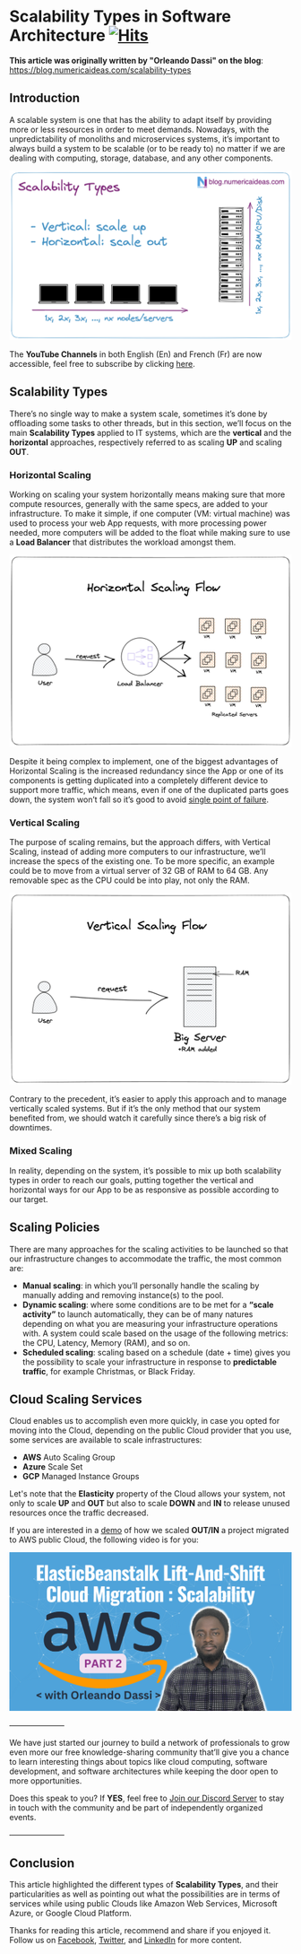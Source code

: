 # Scalability Types in Software Architecture&nbsp;[![Hits](https://hits.seeyoufarm.com/api/count/incr/badge.svg?url=https%3A%2F%2Fgithub.com%2Fnumerica-ideas%2Fcommunity%2Ftree%2Fmaster%2Farchitecture%2Fscalability-types-in-software-architecture&count_bg=%2379C83D&title_bg=%23555555&icon=&icon_color=%23E7E7E7&title=hits&edge_flat=false)](https://blog.numericaideas.com/scalability-types)

**This article was originally written by "Orleando Dassi" on the blog**: https://blog.numericaideas.com/scalability-types

## Introduction
A scalable system is one that has the ability to adapt itself by providing more or less resources in order to meet demands. Nowadays, with the unpredictability of monoliths and microservices systems, it’s important to always build a system to be scalable (or to be ready to) no matter if we are dealing with computing, storage, database, and any other components.

[![FeaturedImage](./images/scalability-types.png)](https://blog.numericaideas.com/scalability-types)

The **YouTube Channels** in both English (En) and French (Fr) are now accessible, feel free to subscribe by clicking [here](https://www.youtube.com/@numericaideas/channels?sub_confirmation=1).

## Scalability Types
There’s no single way to make a system scale, sometimes it’s done by offloading some tasks to other threads, but in this section, we’ll focus on the main **Scalability Types** applied to IT systems, which are the **vertical** and the **horizontal** approaches, respectively referred to as scaling **UP** and scaling **OUT**.

### Horizontal Scaling
Working on scaling your system horizontally means making sure that more compute resources, generally with the same specs, are added to your infrastructure. To make it simple, if one computer (VM: virtual machine) was used to process your web App requests, with more processing power needed, more computers will be added to the float while making sure to use a **Load Balancer** that distributes the workload amongst them.

![HorizontalScaling](./images/horizontal-scaling.png)

Despite it being complex to implement, one of the biggest advantages of Horizontal Scaling is the increased redundancy since the App or one of its components is getting duplicated into a completely different device to support more traffic, which means, even if one of the duplicated parts goes down, the system won’t fall so it’s good to avoid [single point of failure](https://en.wikipedia.org/wiki/Single_point_of_failure).

### Vertical Scaling
The purpose of scaling remains, but the approach differs, with Vertical Scaling, instead of adding more computers to our infrastructure, we’ll increase the specs of the existing one. To be more specific, an example could be to move from a virtual server of 32 GB of RAM to 64 GB. Any removable spec as the CPU could be into play, not only the RAM.

![VerticalScaling](./images/vertical-scaling.png)

Contrary to the precedent, it’s easier to apply this approach and to manage vertically scaled systems. But if it’s the only method that our system benefited from, we should watch it carefully since there’s a big risk of downtimes.

### Mixed Scaling
In reality, depending on the system, it’s possible to mix up both scalability types in order to reach our goals, putting together the vertical and horizontal ways for our App to be as responsive as possible according to our target.

## Scaling Policies
There are many approaches for the scaling activities to be launched so that our infrastructure changes to accommodate the traffic, the most common are:

- **Manual scaling**: in which you’ll personally handle the scaling by manually adding and removing instance(s) to the pool.
- **Dynamic scaling**: where some conditions are to be met for a **“scale activity”** to launch automatically, they can be of many natures depending on what you are measuring your infrastructure operations with. A system could scale based on the usage of the following metrics: the CPU, Latency, Memory (RAM), and so on.
- **Scheduled scaling**: scaling based on a schedule (date + time) gives you the possibility to scale your infrastructure in response to **predictable traffic**, for example Christmas, or Black Friday.

## Cloud Scaling Services
Cloud enables us to accomplish even more quickly, in case you opted for moving into the Cloud, depending on the public Cloud provider that you use, some services are available to scale infrastructures:

- **AWS** Auto Scaling Group
- **Azure** Scale Set
- **GCP** Managed Instance Groups

Let's note that the **Elasticity** property of the Cloud allows your system, not only to scale **UP** and **OUT** but also to scale **DOWN** and **IN** to release unused resources once the traffic decreased.

If you are interested in a [demo](https://www.youtube.com/watch?v=KHOxmHL5USI) of how we scaled **OUT/IN** a project migrated to AWS public Cloud, the following video is for you:

[![FeaturedImage](./images/scaling-lift-and-shift-cloud-migration-with-aws-elb.png)](https://www.youtube.com/watch?v=KHOxmHL5USI)

———————

We have just started our journey to build a network of professionals to grow even more our free knowledge-sharing community that’ll give you a chance to learn interesting things about topics like cloud computing, software development, and software architectures while keeping the door open to more opportunities.

Does this speak to you? If **YES**, feel free to [Join our Discord Server](https://discord.numericaideas.com) to stay in touch with the community and be part of independently organized events.

———————

## Conclusion
This article highlighted the different types of **Scalability Types**, and their particularities as well as pointing out what the possibilities are in terms of services while using public Clouds like Amazon Web Services, Microsoft Azure, or Google Cloud Platform.

Thanks for reading this article, recommend and share if you enjoyed it. Follow us on [Facebook](https://www.facebook.com/numericaideas), [Twitter](https://twitter.com/numericaideas), and [LinkedIn](https://www.linkedin.com/company/numericaideas) for more content.
